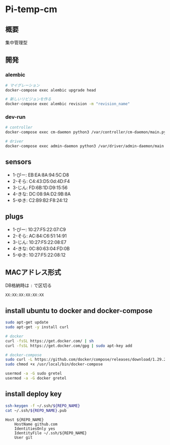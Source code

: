 # Pi-temp-cm

## 概要

集中管理型

## 開発

### alembic

```bash
# マイグレーション
docker-compose exec alembic upgrade head

# 新しいリビジョンを作る
docker-compose exec alembic revision -m "revision_name"
```

### dev-run

```bash
# controller
docker-compose exec cm-daemon python3 /var/controller/cm-daemon/main.py

# driver
docker-compose exec admin-daemon python3 /var/driver/admin-daemon/main.py

```



## sensors

- 1-ぴー: EB:EA:8A:94:5C:D8
- 2-そら: C4:43:D5:0d:4D:F4
- 3-じん: FD:6B:1D:D9:15:56
- 4-きな: DC:08:9A:D2:9B:8A
- 5-ゆき: C2:B9:B2:F8:24:12

## plugs

- 1-ぴー: 10:27:F5:22:07:C9
- 2-そら: AC:84:C6:51:14:91
- 3-じん: 10:27:F5:22:08:E7
- 4-きな: 0C:80:63:04:FD:0B
- 5-ゆき: 10:27:F5:22:08:12


## MACアドレス形式

DB格納時は `:` で区切る

```plaintext
XX:XX:XX:XX:XX:XX
```

## install ubuntu to docker and docker-compose

```bash
sudo apt-get update
sudo apt-get -y install curl

# docker
curl -fsSL https://get.docker.com/ | sh
curl -fsSL https://get.docker.com/gpg | sudo apt-key add

# docker-compose
sudo curl -L https://github.com/docker/compose/releases/download/1.29.2/docker-compose-`uname -s`-`uname -m` -o /usr/local/bin/docker-compose
sudo chmod +x /usr/local/bin/docker-compose

usermod -a -G sudo gretel
usermod -a -G docker gretel
```

## install deploy key

```bash
ssh-keygen -f ~/.ssh/${REPO_NAME}
cat ~/.ssh/${REPO_NAME}.pub
```

```ssh-config:~/.ssh/config
Host ${REPO_NAME}
    HostName github.com
    IdentitiesOnly yes
    IdentityFile ~/.ssh/${REPO_NAME}
    User git
```
